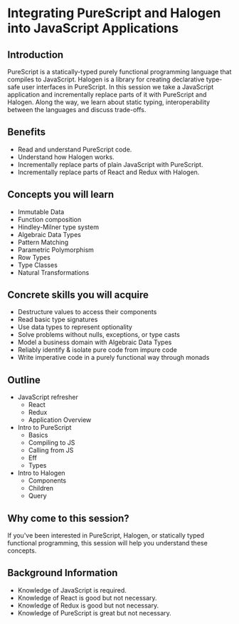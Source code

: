 # Integrating PureScript and Halogen into JavaScript Applications

## Introduction

PureScript is a statically-typed purely functional programming language that compiles to JavaScript. Halogen is a library for creating declarative type-safe user interfaces in PureScript. In this session we take a JavaScript application and incrementally replace parts of it with PureScript and Halogen. Along the way, we learn about static typing, interoperability between the languages and discuss trade-offs.

## Benefits

- Read and understand PureScript code.
- Understand how Halogen works.
- Incrementally replace parts of plain JavaScript with PureScript.
- Incrementally replace parts of React and Redux with Halogen.

## Concepts you will learn

- Immutable Data
- Function composition
- Hindley-Milner type system
- Algebraic Data Types
- Pattern Matching
- Parametric Polymorphism
- Row Types
- Type Classes
- Natural Transformations

## Concrete skills you will acquire

- Destructure values to access their components
- Read basic type signatures
- Use data types to represent optionality
- Solve problems without nulls, exceptions, or type casts
- Model a business domain with Algebraic Data Types 
- Reliably identify & isolate pure code from impure code
- Write imperative code in a purely functional way through monads

## Outline

- JavaScript refresher
  - React
  - Redux
  - Application Overview
- Intro to PureScript
  - Basics
  - Compiling to JS
  - Calling from JS
  - Eff
  - Types
- Intro to Halogen
  - Components
  - Children
  - Query

## Why come to this session?

If you've been interested in PureScript, Halogen, or statically typed functional programming, this session will help you understand these concepts.

## Background Information

- Knowledge of JavaScript is required.
- Knowledge of React is good but not necessary.
- Knowledge of Redux is good but not necessary.
- Knowledge of PureScript is great but not necessary.
